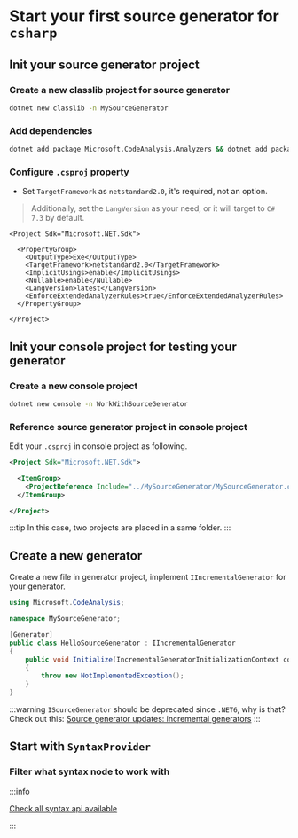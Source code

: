 # Start your first source generator for `csharp` #

## Init your source generator project ##

### Create a new classlib project for source generator ###

```bash
dotnet new classlib -n MySourceGenerator
```

### Add dependencies ###

```bash
dotnet add package Microsoft.CodeAnalysis.Analyzers && dotnet add package Microsoft.CodeAnalysis.CSharp
```

### Configure `.csproj` property ###

- Set `TargetFramework` as `netstandard2.0`, it's required, not an option.

> Additionally, set the `LangVersion` as your need, or it will target to `C# 7.3` by default.

```xml{5,8}
<Project Sdk="Microsoft.NET.Sdk">

  <PropertyGroup>
    <OutputType>Exe</OutputType>
    <TargetFramework>netstandard2.0</TargetFramework>
    <ImplicitUsings>enable</ImplicitUsings>
    <Nullable>enable</Nullable>
    <LangVersion>latest</LangVersion>
    <EnforceExtendedAnalyzerRules>true</EnforceExtendedAnalyzerRules>
  </PropertyGroup>

</Project>

```

## Init your console project for testing your generator ##

### Create a new console project ##

```bash
dotnet new console -n WorkWithSourceGenerator
```

### Reference source generator project in console project ###

Edit your `.csproj` in console project as following.

```xml
<Project Sdk="Microsoft.NET.Sdk">

  <ItemGroup>
    <ProjectReference Include="../MySourceGenerator/MySourceGenerator.csproj" OutputItemType="Analyzer" ReferenceOutputAssembly="false" /> // [!code ++]
  </ItemGroup>

</Project>
```

:::tip
In this case, two projects are placed in a same folder.
:::

## Create a new generator ##

Create a new file in generator project, implement `IIncrementalGenerator` for your generator.

```cs
using Microsoft.CodeAnalysis;

namespace MySourceGenerator;

[Generator]
public class HelloSourceGenerator : IIncrementalGenerator
{
    public void Initialize(IncrementalGeneratorInitializationContext context)
    {
        throw new NotImplementedException();
    }
}

```

:::warning
`ISourceGenerator` should be deprecated since `.NET6`, why is that?
Check out this: [Source generator updates: incremental generators](https://andrewlock.net/exploring-dotnet-6-part-9-source-generator-updates-incremental-generators/)
:::

## Start with `SyntaxProvider` ##

### Filter what syntax node to work with ##

:::info

[Check all syntax api available](https://learn.microsoft.com/en-us/dotnet/api/microsoft.codeanalysis.csharp.syntax?view=roslyn-dotnet-4.7.0)

:::
